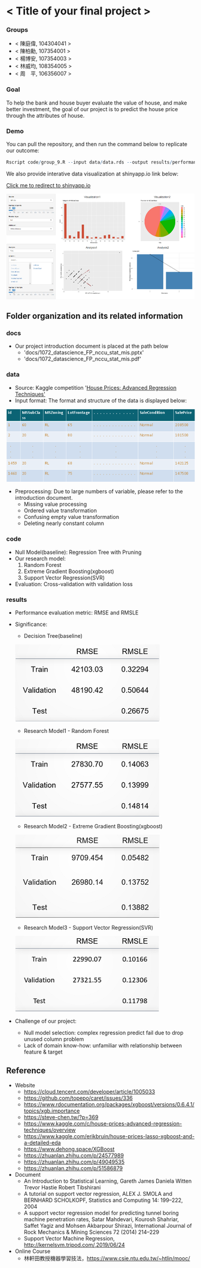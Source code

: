 # < Title of your final project >

### Groups
* < 陳庭偉, 104304041 >
* < 陳柏勳, 107354001 >
* < 楊博安, 107354003 >
* < 林威均, 108354005 >
* < 周　平, 106356007 >

### Goal

To help the bank and house buyer evaluate the value of house, and make better investment, the goal of our project is to predict the house price through the attributes of house.

### Demo

You can pull the repository, and then run the command below to replicate our outcome:

```R
Rscript code/group_9.R --input data/data.rds --output results/performance.tsv
```
We also provide interative data visualization at shinyapp.io link below:

<a href = "https://pingchou.shinyapps.io/shiny/?fbclid=IwAR3Wi6-ZC2quD7R2bB7YCFNt86d1CN2pPJOdhkEFNL7eJw3pfR-XQD1AB8o">Click me to redirect to shinyapp.io</a>

![](./img/shinyapp.png)

## Folder organization and its related information

### docs

* Our project introduction document is placed at the path below
  * 'docs/1072_datascience_FP_nccu_stat_mis.pptx'
  * 'docs/1072_datascience_FP_nccu_stat_mis.pdf'

### data

* Source: Kaggle competition '<a href = "https://www.kaggle.com/c/house-prices-advanced-regression-techniques">House Prices: Advanced Regression Techniques'</a>
* Input format: The format and structure of the data is displayed below:

![](./img/data_format.png)

* Preprocessing: Due to large numbers of variable, please refer to the introduction document.
  * Missing value processing
  * Ordered value transformation
  * Confusing empty value transformation
  * Deleting nearly constant column

### code

* Null Model(baseline): Regression Tree with Pruning
* Our research model:
  1. Random Forest
  2. Extreme Gradient Boosting(xgboost)
  3. Support Vector Regression(SVR)
* Evaluation: Cross-validation with validation loss

### results

* Performance evaluation metric: RMSE and RMSLE
* Significance: 
  * Decision Tree(baseline)
  
  ![](./img/performance_decision_tree.png)
  
  * Research Model1 - Random Forest
  
  ![](./img/performance_random_forest.png)
  
  * Research Model2 - Extreme Gradient Boosting(xgboost)
  
  ![](./img/performance_xgboost.png)
  
  * Research Model3 - Support Vector Regression(SVR)
  
  ![](./img/performance_svr.png)
  
* Challenge of our project:
  * Null model selection: complex regression predict fail due to drop unused column problem
  * Lack of domain know-how: unfamiliar with relationship between feature & target 

## Reference

* Website
  * https://cloud.tencent.com/developer/article/1005033
  * https://github.com/topepo/caret/issues/336
  * https://www.rdocumentation.org/packages/xgboost/versions/0.6.4.1/topics/xgb.importance
  * https://steve-chen.tw/?p=369
  * https://www.kaggle.com/c/house-prices-advanced-regression-techniques/overview
  * https://www.kaggle.com/erikbruin/house-prices-lasso-xgboost-and-a-detailed-eda
  * https://www.dehong.space/XGBoost
  * https://zhuanlan.zhihu.com/p/24577989
  * https://zhuanlan.zhihu.com/p/49049535
  * https://zhuanlan.zhihu.com/p/51586879
* Document
  * An Introduction to Statistical Learning, Gareth James Daniela Witten Trevor Hastie Robert Tibshirani
  * A tutorial on support vector regression, ALEX J. SMOLA and BERNHARD SCHOLKOPF, Statistics and Computing 14: 199–222, 2004
  * A support vector regression model for predicting tunnel boring machine penetration rates, Satar Mahdevari, Kourosh Shahriar, Saffet Yagiz and Mohsen Akbarpour Shirazi, International Journal of Rock Mechanics & Mining Sciences 72 (2014) 214–229
  * Support Vector Machine Regression, http://kernelsvm.tripod.com/,2019/06/24
* Online Course
  * 林軒田教授機器學習技法，https://www.csie.ntu.edu.tw/~htlin/mooc/
  


